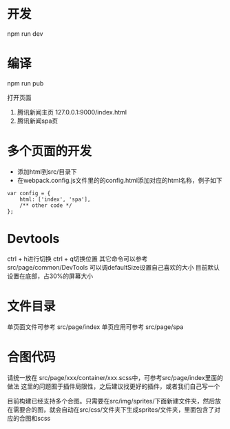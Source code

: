 # 开发
npm run dev

# 编译
npm run pub

打开页面
1. 腾讯新闻主页
127.0.0.1:9000/index.html
2. 腾讯新闻spa页


# 多个页面的开发
* 添加html到src/目录下
* 在webpack.config.js文件里的的config.html添加对应的html名称，例子如下
```
var config = {
	html: ['index', 'spa'],
	/** other code */
};
```

# Devtools
ctrl + h进行切换
ctrl + q切换位置
其它命令可以参考src/page/common/DevTools
可以调defaultSize设置自己喜欢的大小
目前默认设置在底部，占30%的屏幕大小

# 文件目录
单页面文件可参考 src/page/index
单页应用可参考 src/page/spa


# 合图代码
请统一放在 src/page/xxx/container/xxx.scss中，可参考src/page/index里面的做法
这里的问题囿于插件局限性，之后建议找更好的插件，或者我们自己写一个

目前构建已经支持多个合图。只需要在src/img/sprites/下面新建文件夹，然后放在需要合的图，就会自动在src/css/文件夹下生成sprites/文件夹，里面包含了对应的合图和scss
